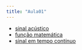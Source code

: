 ```yaml
---
title: "Aula01"
---
```


- [sinal acústico](aula01/ss-sin/sinal%20acústico.md)
- [função matemática](aula01/ss-sin/função%20matemática.md)
- [sinal em tempo contínuo](aula01/ss-sin/sinal%20em%20tempo%20contínuo.md)